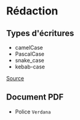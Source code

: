 # Rédaction

## Types d'écritures

* camelCase
* PascalCase
* snake_case
* kebab-case

[Source](https://betterprogramming.pub/string-case-styles-camel-pascal-snake-and-kebab-case-981407998841)

## Document PDF

* Police `Verdana`